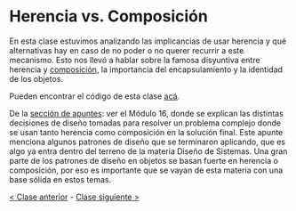# Herencia vs. Composición

En esta clase estuvimos analizando las implicancias de usar herencia y qué alternativas hay en caso de no poder o no querer recurrir a este mecanismo. Esto nos llevó a hablar sobre la famosa disyuntiva entre herencia y [composición](http://wiki.uqbar.org/wiki/articles/composicion--oop-.html), la importancia del encapsulamiento y la identidad de los objetos.

Pueden encontrar el código de esta clase [acá](https://github.com/pdep-mit/ejemplos-de-clase-wollok/tree/master/src/clase07).

De la [sección de apuntes](http://www.pdep.com.ar/material/apuntes): ver el Módulo 16, donde se explican las distintas decisiones de diseño tomadas para resolver un problema complejo donde se usan tanto herencia como composición en la solución final. Este apunte menciona algunos patrones de diseño que se terminaron aplicando, que es algo ya entra dentro del terreno de la materia Diseño de Sistemas. Una gran parte de los patrones de diseño en objetos se basan fuerte en herencia o composición, por eso es importante que se vayan de esta materia con una base sólida en estos temas.

[< Clase anterior](https://github.com/pdep-mit/bitacora-de-clase/blob/master/clase-22-B.md) - [Clase siguiente >](https://github.com/pdep-mit/bitacora-de-clase/blob/master/clase-24.md)
